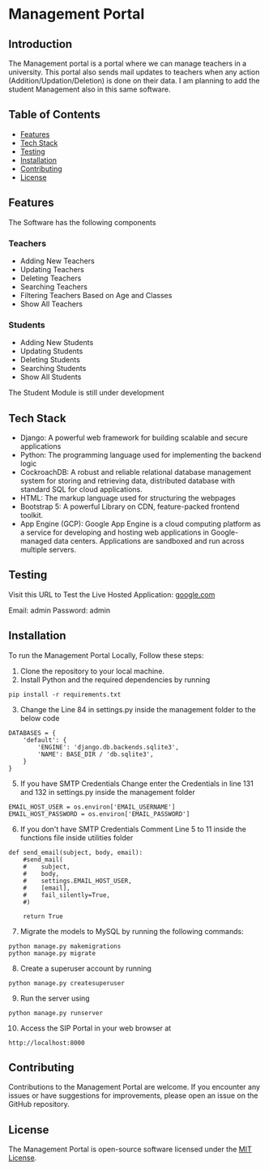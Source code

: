 
# Management Portal

## Introduction
The Management portal is a portal where we can manage teachers in a university. This portal also sends mail updates to teachers when any action (Addition/Updation/Deletion) is done on their data. I am planning to add the student Management also in this same software.

## Table of Contents
- [Features](#features)
- [Tech Stack](#tech-stack)
- [Testing](#testing)
- [Installation](#installation)
- [Contributing](#contributing)
- [License](#license)

## Features

The Software has the following components

### Teachers
- Adding New Teachers
- Updating Teachers
- Deleting Teachers
- Searching Teachers
- Filtering Teachers Based on Age and Classes 
- Show All Teachers

### Students
- Adding New Students
- Updating Students
- Deleting Students
- Searching Students
- Show All Students

The Student Module is still under development

## Tech Stack

- Django: A powerful web framework for building scalable and secure applications
- Python: The programming language used for implementing the backend logic
- CockroachDB: A robust and reliable relational database management system for storing and retrieving data, distributed database with standard SQL for cloud applications.
- HTML: The markup language used for structuring the webpages
- Bootstrap 5: A powerful Library on CDN, feature-packed frontend toolkit.
- App Engine (GCP): Google App Engine is a cloud computing platform as a service for developing and hosting web applications in Google-managed data centers. Applications are sandboxed and run across multiple servers.
## Testing

Visit this URL to Test the Live Hosted Application: [google.com](https://google.com)

Email: admin
Password: admin

## Installation

To run the Management Portal Locally, Follow these steps:

1. Clone the repository to your local machine.
2. Install Python and the required dependencies by running 
```
pip install -r requirements.txt
```
3. Change the Line 84 in settings.py inside the management folder to the below code
```
DATABASES = {
    'default': {
        'ENGINE': 'django.db.backends.sqlite3',
        'NAME': BASE_DIR / 'db.sqlite3',
    }
}
```
5. If you have SMTP Credentials Change enter the Credentials in line 131 and 132 in settings.py inside the management folder
```
EMAIL_HOST_USER = os.environ['EMAIL_USERNAME']
EMAIL_HOST_PASSWORD = os.environ['EMAIL_PASSWORD']
```
6. If you don't have SMTP Credentials Comment Line 5 to 11 inside the functions file inside utilities folder
```
def send_email(subject, body, email):
    #send_mail(
    #    subject,
    #    body,
    #    settings.EMAIL_HOST_USER,
    #    [email],
    #    fail_silently=True,
    #)
    
    return True
```
7. Migrate the models to MySQL by running the following commands:
```
python manage.py makemigrations
python manage.py migrate
```

8. Create a superuser account by running 
```
python manage.py createsuperuser
```

9. Run the server using
```
python manage.py runserver
```
10. Access the SIP Portal in your web browser at
```
http://localhost:8000
```

## Contributing

Contributions to the Management Portal are welcome. If you encounter any issues or have suggestions for improvements, please open an issue on the GitHub repository.

## License

The Management Portal is open-source software licensed under the [MIT License](LICENSE).


